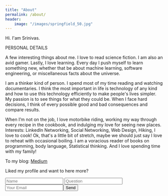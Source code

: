 ```yaml
---
title: "About"
permalink: /about/
header:
    image: "/images/springfield_50.jpg"
---
```

Hi. I'am Srinivas.

PERSONAL DETAILS
<br>

A few interesting things about me. I love to read science fiction. I am also an avid gamer. Lastly, I love learning. Every day I push myself to learn something new, whether that be about machine learning, software engineering, or miscellaneous facts about the universe.
<br>

I am a thinker kind of person. I spend most of my time reading and watching documentaries. I think the most important in life is technology of any kind and how to use this technology efficiently to make people's lives simpler. My passion is to see things for what they could be. When I face hard decisions, I think of every possible good and bad consequences and compare results.
<br>

When I’m not on the job, I love motorbike riding, working my way through every recipe in the cookbook, and indulging my love for seeing new places. Interests: LinkedIn Networking, Social Networking, Web Design, Hiking, I love to cook! Ok, that's a little bit of stretch, maybe we should just say I love to reheat with occasional boiling. I am a voracious reader of books on programming, body language, Statistical thinking. And I love spending time with my family!
<br>



To my blog: [ Medium ](https://medium.com/@sapireddyrahul)

Liked my profile and want to here more?
<form action="https://formspree.io/sapireddyrahul@gmail.com"
      method="POST">
    <input type="text" placeholder="Name" name="name">
    <input type="text" placeholder="Question" name="Question">
    <input type="email" placeholder="Your Email" name="_replyto" required><input type="submit" value="Send">
</form>


